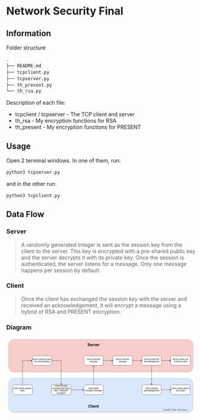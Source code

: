 # Network Security Final

## Information

Folder structure

```bash
.
├── README.md
├── tcpclient.py
├── tcpserver.py
├── th_present.py
└── th_rsa.py

```

Description of each file:

- tcpclient / tcpserver - The TCP client and server
- th_rsa - My encryption functions for RSA
- th_present - My encryption functions for PRESENT


## Usage

Open 2 terminal windows. In one of them, run:

```bash
python3 tcpserver.py
```

and in the other run:

```bash
python3 tcpclient.py
```

## Data Flow

### Server

> A randomly generated integer is sent as the session key from the client to the server. This key is encrypted with a pre-shared public key and the server decrypts it with its private key. Once the session is authenticated, the server listens for a message. Only one message happens per session by default.

### Client

> Once the client has exchanged the session key with the server and received an acknowledgement, it will encrypt a message using a hybrid of RSA and PRESENT encryption.

### Diagram

![Network Diagram](network_diagram.png)
